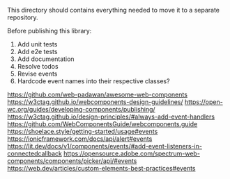 This directory should contains everything needed to move it to a separate repository.

Before publishing this library:

1. Add unit tests
2. Add e2e tests
3. Add documentation
4. Resolve todos
5. Revise events
6. Hardcode event names into their respective classes?

https://github.com/web-padawan/awesome-web-components
https://w3ctag.github.io/webcomponents-design-guidelines/
https://open-wc.org/guides/developing-components/publishing/
https://w3ctag.github.io/design-principles/#always-add-event-handlers
https://github.com/WebComponentsGuide/webcomponents.guide
https://shoelace.style/getting-started/usage#events
https://ionicframework.com/docs/api/alert#events
https://lit.dev/docs/v1/components/events/#add-event-listeners-in-connectedcallback
https://opensource.adobe.com/spectrum-web-components/components/picker/api/#events
https://web.dev/articles/custom-elements-best-practices#events

